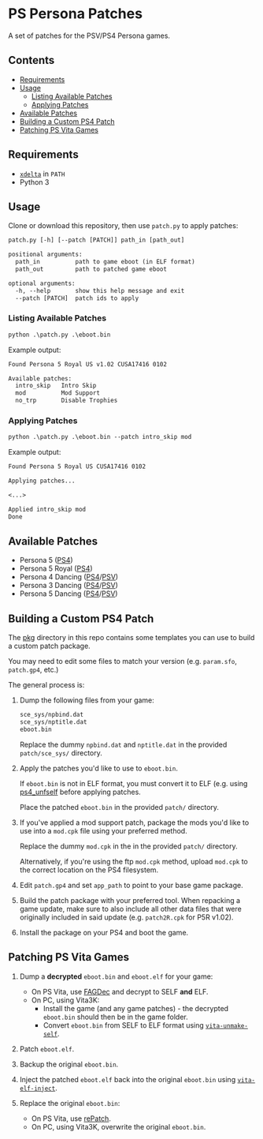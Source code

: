 
# PS Persona Patches

A set of patches for the PSV/PS4 Persona games.

## Contents

- [Requirements](#requirements)
- [Usage](#usage)
  - [Listing Available Patches](#listing-available-patches)
  - [Applying Patches](#applying-patches)
- [Available Patches](#available-patches)
- [Building a Custom PS4 Patch](#building-a-custom-ps4-patch)
- [Patching PS Vita Games](#patching-ps-vita-games)

## Requirements

- [`xdelta`][xdelta_url] in `PATH`
- Python 3

## Usage

Clone or download this repository, then use `patch.py` to apply patches:

```txt
patch.py [-h] [--patch [PATCH]] path_in [path_out]

positional arguments:
  path_in          path to game eboot (in ELF format)
  path_out         path to patched game eboot

optional arguments:
  -h, --help       show this help message and exit
  --patch [PATCH]  patch ids to apply
```

### Listing Available Patches

```txt
python .\patch.py .\eboot.bin
```

Example output:

```txt
Found Persona 5 Royal US v1.02 CUSA17416 0102

Available patches:
  intro_skip   Intro Skip
  mod          Mod Support
  no_trp       Disable Trophies
```

### Applying Patches

```txt
python .\patch.py .\eboot.bin --patch intro_skip mod
```

Example output:

```txt
Found Persona 5 Royal US CUSA17416 0102

Applying patches...

<...>

Applied intro_skip mod
Done
```

## Available Patches

- Persona 5 ([PS4][p5_ps4])
- Persona 5 Royal ([PS4][p5r_ps4])
- Persona 4 Dancing ([PS4][p4d_ps4]/[PSV][p4d_psv])
- Persona 3 Dancing ([PS4][p3d_ps4]/[PSV][p3d_psv])
- Persona 5 Dancing ([PS4][p5d_ps4]/[PSV][p5d_psv])

## Building a Custom PS4 Patch

The [pkg](pkg) directory in this repo contains some templates you can use to build a custom patch package.

You may need to edit some files to match your version (e.g. `param.sfo`, `patch.gp4`, etc.)

The general process is:

1. Dump the following files from your game:

   ```txt
   sce_sys/npbind.dat
   sce_sys/nptitle.dat
   eboot.bin
   ```

   Replace the dummy `npbind.dat` and `nptitle.dat` in the provided `patch/sce_sys/` directory.

2. Apply the patches you'd like to use to `eboot.bin`.

   If `eboot.bin` is not in ELF format, you must convert it to ELF (e.g. using [ps4_unfself][ps4_unfself_url] before applying patches.

   Place the patched `eboot.bin` in the provided `patch/` directory.

3. If you've applied a mod support patch, package the mods you'd like to use into a `mod.cpk` file using your preferred method.

   Replace the dummy `mod.cpk` in the in the provided `patch/` directory.

   Alternatively, if you're using the ftp `mod.cpk` method, upload `mod.cpk` to the correct location on the PS4 filesystem.

4. Edit `patch.gp4` and set `app_path` to point to your base game package.

5. Build the patch package with your preferred tool. When repacking a game update, make sure to also include all other data files that were originally included in said update (e.g. `patch2R.cpk` for P5R v1.02).

6. Install the package on your PS4 and boot the game.

## Patching PS Vita Games

1. Dump a **decrypted** `eboot.bin` and `eboot.elf` for your game:

   - On PS Vita, use [FAGDec][fagdec_url] and decrypt to SELF **and** ELF.
   - On PC, using Vita3K:
     - Install the game (and any game patches) - the decrypted `eboot.bin` should then be in the game folder.
     - Convert `eboot.bin` from SELF to ELF format using [`vita-unmake-self`][vufself_url].

2. Patch `eboot.elf`.

3. Backup the original `eboot.bin`.

4. Inject the patched `eboot.elf` back into the original `eboot.bin` using [`vita-elf-inject`][veinject_url].

5. Replace the original `eboot.bin`:

   - On PS Vita, use [rePatch][repatch_url].
   - On PC, using Vita3K, overwrite the original `eboot.bin`.

[xdelta_url]: https://github.com/jmacd/xdelta-gpl

[p5_ps4]: docs/Persona_5_PS4.md
[p5r_ps4]: docs/Persona_5_Royal_PS4.md
[p4d_ps4]: docs/Persona_4_Dancing_PS4.md
[p4d_psv]: docs/Persona_4_Dancing_PSV.md
[p3d_ps4]: docs/Persona_3_Dancing_PS4.md
[p3d_psv]: docs/Persona_3_Dancing_PSV.md
[p5d_ps4]: docs/Persona_5_Dancing_PS4.md
[p5d_psv]: docs/Persona_5_Dancing_PSV.md

[ps4_unfself_url]: https://github.com/SocraticBliss/ps4_unfself

[fagdec_url]: https://github.com/CelesteBlue-dev/PSVita-RE-tools/tree/master/FAGDec/build
[vufself_url]: https://github.com/CelesteBlue-dev/PSVita-RE-tools/tree/master/vita-unmake-fself/release
[veinject_url]: https://github.com/CelesteBlue-dev/PSVita-RE-tools/tree/master/elf_injector/build
[repatch_url]: https://github.com/dots-tb/rePatch-reDux0
